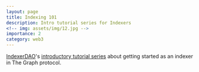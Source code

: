 ```yaml
---
layout: page
title: Indexing 101
description: Intro tutorial series for Indexers
<!-- img: assets/img/12.jpg -->
importance: 2
category: web3
---
```


 [IndexerDAO](https://twitter.com/IndexerDAO)'s [introductory tutorial series](https://docs.indexerdao.com/) about getting started as an indexer in The Graph protocol.
